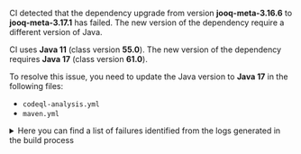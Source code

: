 CI detected that the dependency upgrade from version **jooq-meta-3.16.6** to **jooq-meta-3.17.1** has failed. 
The new version of the dependency require a different version of Java. 

CI uses **Java 11** (class version **55.0**). The new version of the dependency requires **Java 17** (class version **61.0**). 

To resolve this issue, you need to update the Java version to **Java 17** in the following files: 
- `codeql-analysis.yml`
- `maven.yml`

<details>
<summary>Here you can find a list of failures identified from the logs generated in the build process</summary>

*    > [ERROR] /jooq-meta-postgres-flyway/src/main/java/com/github/sabomichal/jooq/PostgresDDLDatabase.java:[38,42] cannot find symbol<br>  symbol: class PostgresDatabase 

*    > [ERROR] /jooq-meta-postgres-flyway/src/main/java/com/github/sabomichal/jooq/PostgresDDLDatabase.java:[50,16] cannot find symbol<br>[ERROR]   symbol:   variable DSL<br>[ERROR]   location: class com.github.sabomichal.jooq.PostgresDDLDatabase 

*    > [ERROR] /jooq-meta-postgres-flyway/src/main/java/com/github/sabomichal/jooq/PostgresDDLDatabase.java:[13,16] cannot access org.jooq.SQLDialect<br>[ERROR]   bad class file: /root/.m2/repository/org/jooq/jooq/3.17.1/jooq-3.17.1.jar(/org/jooq/SQLDialect.class)<br>[ERROR]     class file has wrong version 61.0, should be 55.0<br>[ERROR]     Please remove or make sure it appears in the correct subdirectory of the classpath. 

*    > [ERROR] /jooq-meta-postgres-flyway/src/main/java/com/github/sabomichal/jooq/PostgresDDLDatabase.java:[40,26] cannot find symbol<br>  symbol:   class JooqLogger<br>  location: class com.github.sabomichal.jooq.PostgresDDLDatabase 

*    > [ERROR] /jooq-meta-postgres-flyway/src/main/java/com/github/sabomichal/jooq/PostgresDDLDatabase.java:[84,60] cannot find symbol<br>  symbol:   method getBasedir()<br>  location: class com.github.sabomichal.jooq.PostgresDDLDatabase 

*    > [ERROR] /jooq-meta-postgres-flyway/src/main/java/com/github/sabomichal/jooq/PostgresDDLDatabase.java:[16,30] cannot access org.jooq.meta.postgres.PostgresDatabase<br>[ERROR]   bad class file: /root/.m2/repository/org/jooq/jooq-meta/3.17.1/jooq-meta-3.17.1.jar(/org/jooq/meta/postgres/PostgresDatabase.class)<br>[ERROR]     class file has wrong version 61.0, should be 55.0<br>[ERROR]     Please remove or make sure it appears in the correct subdirectory of the classpath. 

*    > [ERROR] /jooq-meta-postgres-flyway/src/main/java/com/github/sabomichal/jooq/PostgresDDLDatabase.java:[50,40] cannot find symbol<br>[ERROR]   symbol:   variable SQLDialect<br>[ERROR]   location: class com.github.sabomichal.jooq.PostgresDDLDatabase 

*    > [ERROR] /jooq-meta-postgres-flyway/src/main/java/com/github/sabomichal/jooq/PostgresDDLDatabase.java:[88,47] cannot find symbol<br>[ERROR]   symbol:   method getProperties()<br>[ERROR]   location: class com.github.sabomichal.jooq.PostgresDDLDatabase 

*    > [ERROR] /jooq-meta-postgres-flyway/src/main/java/com/github/sabomichal/jooq/PostgresDDLDatabase.java:[79,21] cannot find symbol<br>[ERROR]   symbol:   method isBlank(java.lang.String)<br>[ERROR]   location: class com.github.sabomichal.jooq.PostgresDDLDatabase 

*    > [ERROR] /jooq-meta-postgres-flyway/src/main/java/com/github/sabomichal/jooq/PostgresDDLDatabase.java:[109,17] cannot find symbol<br>[ERROR]   symbol:   method setConnection(java.sql.Connection)<br>[ERROR]   location: class com.github.sabomichal.jooq.PostgresDDLDatabase 

*    > [ERROR] /jooq-meta-postgres-flyway/src/main/java/com/github/sabomichal/jooq/PostgresDDLDatabase.java:[97,40] cannot find symbol<br>[ERROR]   symbol:   method getProperties()<br>[ERROR]   location: class com.github.sabomichal.jooq.PostgresDDLDatabase 

*    > [ERROR] /jooq-meta-postgres-flyway/src/main/java/com/github/sabomichal/jooq/PostgresDDLDatabase.java:[12,16] cannot access org.jooq.DSLContext<br>  bad class file: /root/.m2/repository/org/jooq/jooq/3.17.1/jooq-3.17.1.jar(/org/jooq/DSLContext.class)<br>    class file has wrong version 61.0, should be 55.0<br>    Please remove or make sure it appears in the correct subdirectory of the classpath. 

*    > [ERROR] /jooq-meta-postgres-flyway/src/main/java/com/github/sabomichal/jooq/PostgresDDLDatabase.java:[120,9] cannot find symbol<br>  symbol:   variable JDBCUtils<br>  location: class com.github.sabomichal.jooq.PostgresDDLDatabase 

*    > [ERROR] /jooq-meta-postgres-flyway/src/main/java/com/github/sabomichal/jooq/PostgresDDLDatabase.java:[23,1] static import only from classes and interfaces 

*    > [ERROR] /jooq-meta-postgres-flyway/src/main/java/com/github/sabomichal/jooq/PostgresDDLDatabase.java:[17,22] cannot access org.jooq.tools.JooqLogger<br>  bad class file: /root/.m2/repository/org/jooq/jooq/3.17.1/jooq-3.17.1.jar(/org/jooq/tools/JooqLogger.class)<br>    class file has wrong version 61.0, should be 55.0<br>    Please remove or make sure it appears in the correct subdirectory of the classpath. 

*    > [ERROR] /jooq-meta-postgres-flyway/src/main/java/com/github/sabomichal/jooq/PostgresDDLDatabase.java:[40,43] cannot find symbol<br>  symbol:   variable JooqLogger<br>  location: class com.github.sabomichal.jooq.PostgresDDLDatabase 

*    > [ERROR] /jooq-meta-postgres-flyway/src/main/java/com/github/sabomichal/jooq/PostgresDDLDatabase.java:[61,21] cannot find symbol<br>  symbol:   method isBlank(java.lang.String)<br>  location: class com.github.sabomichal.jooq.PostgresDDLDatabase 

*    > [ERROR] /jooq-meta-postgres-flyway/src/main/java/com/github/sabomichal/jooq/PostgresDDLDatabase.java:[59,54] cannot find symbol<br>  symbol:   method getProperties()<br>  location: class com.github.sabomichal.jooq.PostgresDDLDatabase 

*    > [ERROR] /jooq-meta-postgres-flyway/src/main/java/com/github/sabomichal/jooq/PostgresDDLDatabase.java:[23,29] cannot access org.jooq.tools.StringUtils<br>  bad class file: /root/.m2/repository/org/jooq/jooq/3.17.1/jooq-3.17.1.jar(/org/jooq/tools/StringUtils.class)<br>    class file has wrong version 61.0, should be 55.0<br>    Please remove or make sure it appears in the correct subdirectory of the classpath. 

*    > [ERROR] /jooq-meta-postgres-flyway/src/main/java/com/github/sabomichal/jooq/PostgresDDLDatabase.java:[49,15] cannot find symbol<br>  symbol:   class DSLContext<br>  location: class com.github.sabomichal.jooq.PostgresDDLDatabase 

*    > [ERROR] /jooq-meta-postgres-flyway/src/main/java/com/github/sabomichal/jooq/PostgresDDLDatabase.java:[50,16] cannot find symbol<br>  symbol:   variable DSL<br>  location: class com.github.sabomichal.jooq.PostgresDDLDatabase 

*    > [ERROR] /jooq-meta-postgres-flyway/src/main/java/com/github/sabomichal/jooq/PostgresDDLDatabase.java:[109,17] cannot find symbol<br>  symbol:   method setConnection(java.sql.Connection)<br>  location: class com.github.sabomichal.jooq.PostgresDDLDatabase 

*    > [ERROR] /jooq-meta-postgres-flyway/src/main/java/com/github/sabomichal/jooq/PostgresDDLDatabase.java:[48,5] method does not override or implement a method from a supertype 

*    > [ERROR] /jooq-meta-postgres-flyway/src/main/java/com/github/sabomichal/jooq/PostgresDDLDatabase.java:[14,26] cannot access org.jooq.exception.DataAccessException<br>  bad class file: /root/.m2/repository/org/jooq/jooq/3.17.1/jooq-3.17.1.jar(/org/jooq/exception/DataAccessException.class)<br>    class file has wrong version 61.0, should be 55.0<br>    Please remove or make sure it appears in the correct subdirectory of the classpath. 

*    > [ERROR] /jooq-meta-postgres-flyway/src/main/java/com/github/sabomichal/jooq/PostgresDDLDatabase.java:[59,54] cannot find symbol<br>[ERROR]   symbol:   method getProperties()<br>[ERROR]   location: class com.github.sabomichal.jooq.PostgresDDLDatabase 

*    > [ERROR] /jooq-meta-postgres-flyway/src/main/java/com/github/sabomichal/jooq/PostgresDDLDatabase.java:[18,27] cannot access org.jooq.tools.jdbc.JDBCUtils<br>  bad class file: /root/.m2/repository/org/jooq/jooq/3.17.1/jooq-3.17.1.jar(/org/jooq/tools/jdbc/JDBCUtils.class)<br>    class file has wrong version 61.0, should be 55.0<br>    Please remove or make sure it appears in the correct subdirectory of the classpath. 

*    > [ERROR] /jooq-meta-postgres-flyway/src/main/java/com/github/sabomichal/jooq/PostgresDDLDatabase.java:[38,42] cannot find symbol<br>[ERROR]   symbol: class PostgresDatabase 

*    > [ERROR] /jooq-meta-postgres-flyway/src/main/java/com/github/sabomichal/jooq/PostgresDDLDatabase.java:[89,21] cannot find symbol<br>  symbol:   method isBlank(java.lang.String)<br>  location: class com.github.sabomichal.jooq.PostgresDDLDatabase 

*    > [ERROR] /jooq-meta-postgres-flyway/src/main/java/com/github/sabomichal/jooq/PostgresDDLDatabase.java:[98,21] cannot find symbol<br>[ERROR]   symbol:   method isBlank(java.lang.String)<br>[ERROR]   location: class com.github.sabomichal.jooq.PostgresDDLDatabase 

*    > [ERROR] /jooq-meta-postgres-flyway/src/main/java/com/github/sabomichal/jooq/PostgresDDLDatabase.java:[40,26] cannot find symbol<br>[ERROR]   symbol:   class JooqLogger<br>[ERROR]   location: class com.github.sabomichal.jooq.PostgresDDLDatabase 

*    > [ERROR] /jooq-meta-postgres-flyway/src/main/java/com/github/sabomichal/jooq/PostgresDDLDatabase.java:[15,21] cannot access org.jooq.impl.DSL<br>  bad class file: /root/.m2/repository/org/jooq/jooq/3.17.1/jooq-3.17.1.jar(/org/jooq/impl/DSL.class)<br>    class file has wrong version 61.0, should be 55.0<br>    Please remove or make sure it appears in the correct subdirectory of the classpath. 

*    > [ERROR] /jooq-meta-postgres-flyway/src/main/java/com/github/sabomichal/jooq/PostgresDDLDatabase.java:[40,43] cannot find symbol<br>[ERROR]   symbol:   variable JooqLogger<br>[ERROR]   location: class com.github.sabomichal.jooq.PostgresDDLDatabase 

*    > [ERROR] /jooq-meta-postgres-flyway/src/main/java/com/github/sabomichal/jooq/PostgresDDLDatabase.java:[97,40] cannot find symbol<br>  symbol:   method getProperties()<br>  location: class com.github.sabomichal.jooq.PostgresDDLDatabase 

*    > [ERROR] /jooq-meta-postgres-flyway/src/main/java/com/github/sabomichal/jooq/PostgresDDLDatabase.java:[118,5] method does not override or implement a method from a supertype 

*    > [ERROR] /jooq-meta-postgres-flyway/src/main/java/com/github/sabomichal/jooq/PostgresDDLDatabase.java:[84,60] cannot find symbol<br>[ERROR]   symbol:   method getBasedir()<br>[ERROR]   location: class com.github.sabomichal.jooq.PostgresDDLDatabase 

*    > [ERROR] /jooq-meta-postgres-flyway/src/main/java/com/github/sabomichal/jooq/PostgresDDLDatabase.java:[88,47] cannot find symbol<br>  symbol:   method getProperties()<br>  location: class com.github.sabomichal.jooq.PostgresDDLDatabase 

*    > [ERROR] /jooq-meta-postgres-flyway/src/main/java/com/github/sabomichal/jooq/PostgresDDLDatabase.java:[78,44] cannot find symbol<br>[ERROR]   symbol:   method getProperties()<br>[ERROR]   location: class com.github.sabomichal.jooq.PostgresDDLDatabase 

*    > [ERROR] /jooq-meta-postgres-flyway/src/main/java/com/github/sabomichal/jooq/PostgresDDLDatabase.java:[13,16] cannot access org.jooq.SQLDialect<br>  bad class file: /root/.m2/repository/org/jooq/jooq/3.17.1/jooq-3.17.1.jar(/org/jooq/SQLDialect.class)<br>    class file has wrong version 61.0, should be 55.0<br>    Please remove or make sure it appears in the correct subdirectory of the classpath. 

*    > [ERROR] /jooq-meta-postgres-flyway/src/main/java/com/github/sabomichal/jooq/PostgresDDLDatabase.java:[17,22] cannot access org.jooq.tools.JooqLogger<br>[ERROR]   bad class file: /root/.m2/repository/org/jooq/jooq/3.17.1/jooq-3.17.1.jar(/org/jooq/tools/JooqLogger.class)<br>[ERROR]     class file has wrong version 61.0, should be 55.0<br>[ERROR]     Please remove or make sure it appears in the correct subdirectory of the classpath. 

*    > [ERROR] /jooq-meta-postgres-flyway/src/main/java/com/github/sabomichal/jooq/PostgresDDLDatabase.java:[61,21] cannot find symbol<br>[ERROR]   symbol:   method isBlank(java.lang.String)<br>[ERROR]   location: class com.github.sabomichal.jooq.PostgresDDLDatabase 

*    > [ERROR] /jooq-meta-postgres-flyway/src/main/java/com/github/sabomichal/jooq/PostgresDDLDatabase.java:[16,30] cannot access org.jooq.meta.postgres.PostgresDatabase<br>  bad class file: /root/.m2/repository/org/jooq/jooq-meta/3.17.1/jooq-meta-3.17.1.jar(/org/jooq/meta/postgres/PostgresDatabase.class)<br>    class file has wrong version 61.0, should be 55.0<br>    Please remove or make sure it appears in the correct subdirectory of the classpath. 

*    > [ERROR] /jooq-meta-postgres-flyway/src/main/java/com/github/sabomichal/jooq/PostgresDDLDatabase.java:[12,16] cannot access org.jooq.DSLContext<br>[ERROR]   bad class file: /root/.m2/repository/org/jooq/jooq/3.17.1/jooq-3.17.1.jar(/org/jooq/DSLContext.class)<br>[ERROR]     class file has wrong version 61.0, should be 55.0<br>[ERROR]     Please remove or make sure it appears in the correct subdirectory of the classpath. 

*    > [ERROR] /jooq-meta-postgres-flyway/src/main/java/com/github/sabomichal/jooq/PostgresDDLDatabase.java:[23,29] cannot access org.jooq.tools.StringUtils<br>[ERROR]   bad class file: /root/.m2/repository/org/jooq/jooq/3.17.1/jooq-3.17.1.jar(/org/jooq/tools/StringUtils.class)<br>[ERROR]     class file has wrong version 61.0, should be 55.0<br>[ERROR]     Please remove or make sure it appears in the correct subdirectory of the classpath. 

*    > [ERROR] /jooq-meta-postgres-flyway/src/main/java/com/github/sabomichal/jooq/PostgresDDLDatabase.java:[112,27] cannot find symbol<br>  symbol:   class DataAccessException<br>  location: class com.github.sabomichal.jooq.PostgresDDLDatabase 

*    > [ERROR] /jooq-meta-postgres-flyway/src/main/java/com/github/sabomichal/jooq/PostgresDDLDatabase.java:[14,26] cannot access org.jooq.exception.DataAccessException<br>[ERROR]   bad class file: /root/.m2/repository/org/jooq/jooq/3.17.1/jooq-3.17.1.jar(/org/jooq/exception/DataAccessException.class)<br>[ERROR]     class file has wrong version 61.0, should be 55.0<br>[ERROR]     Please remove or make sure it appears in the correct subdirectory of the classpath. 

*    > [ERROR] /jooq-meta-postgres-flyway/src/main/java/com/github/sabomichal/jooq/PostgresDDLDatabase.java:[49,15] cannot find symbol<br>[ERROR]   symbol:   class DSLContext<br>[ERROR]   location: class com.github.sabomichal.jooq.PostgresDDLDatabase 

*    > [ERROR] /jooq-meta-postgres-flyway/src/main/java/com/github/sabomichal/jooq/PostgresDDLDatabase.java:[50,40] cannot find symbol<br>  symbol:   variable SQLDialect<br>  location: class com.github.sabomichal.jooq.PostgresDDLDatabase 

*    > [ERROR] /jooq-meta-postgres-flyway/src/main/java/com/github/sabomichal/jooq/PostgresDDLDatabase.java:[89,21] cannot find symbol<br>[ERROR]   symbol:   method isBlank(java.lang.String)<br>[ERROR]   location: class com.github.sabomichal.jooq.PostgresDDLDatabase 

*    > [ERROR] /jooq-meta-postgres-flyway/src/main/java/com/github/sabomichal/jooq/PostgresDDLDatabase.java:[120,9] cannot find symbol<br>[ERROR]   symbol:   variable JDBCUtils<br>[ERROR]   location: class com.github.sabomichal.jooq.PostgresDDLDatabase 

*    > [ERROR] /jooq-meta-postgres-flyway/src/main/java/com/github/sabomichal/jooq/PostgresDDLDatabase.java:[126,9] cannot find symbol<br>[ERROR]   symbol:   variable super<br>[ERROR]   location: class com.github.sabomichal.jooq.PostgresDDLDatabase 

*    > [ERROR] /jooq-meta-postgres-flyway/src/main/java/com/github/sabomichal/jooq/PostgresDDLDatabase.java:[15,21] cannot access org.jooq.impl.DSL<br>[ERROR]   bad class file: /root/.m2/repository/org/jooq/jooq/3.17.1/jooq-3.17.1.jar(/org/jooq/impl/DSL.class)<br>[ERROR]     class file has wrong version 61.0, should be 55.0<br>[ERROR]     Please remove or make sure it appears in the correct subdirectory of the classpath. 

*    > [ERROR] /jooq-meta-postgres-flyway/src/main/java/com/github/sabomichal/jooq/PostgresDDLDatabase.java:[112,27] cannot find symbol<br>[ERROR]   symbol:   class DataAccessException<br>[ERROR]   location: class com.github.sabomichal.jooq.PostgresDDLDatabase 

*    > [ERROR] /jooq-meta-postgres-flyway/src/main/java/com/github/sabomichal/jooq/PostgresDDLDatabase.java:[98,21] cannot find symbol<br>  symbol:   method isBlank(java.lang.String)<br>  location: class com.github.sabomichal.jooq.PostgresDDLDatabase 

*    > [ERROR] /jooq-meta-postgres-flyway/src/main/java/com/github/sabomichal/jooq/PostgresDDLDatabase.java:[18,27] cannot access org.jooq.tools.jdbc.JDBCUtils<br>[ERROR]   bad class file: /root/.m2/repository/org/jooq/jooq/3.17.1/jooq-3.17.1.jar(/org/jooq/tools/jdbc/JDBCUtils.class)<br>[ERROR]     class file has wrong version 61.0, should be 55.0<br>[ERROR]     Please remove or make sure it appears in the correct subdirectory of the classpath. 

*    > [ERROR] /jooq-meta-postgres-flyway/src/main/java/com/github/sabomichal/jooq/PostgresDDLDatabase.java:[78,44] cannot find symbol<br>  symbol:   method getProperties()<br>  location: class com.github.sabomichal.jooq.PostgresDDLDatabase 

*    > [ERROR] /jooq-meta-postgres-flyway/src/main/java/com/github/sabomichal/jooq/PostgresDDLDatabase.java:[79,21] cannot find symbol<br>  symbol:   method isBlank(java.lang.String)<br>  location: class com.github.sabomichal.jooq.PostgresDDLDatabase 

*    > [ERROR] /jooq-meta-postgres-flyway/src/main/java/com/github/sabomichal/jooq/PostgresDDLDatabase.java:[126,9] cannot find symbol<br>  symbol:   variable super<br>  location: class com.github.sabomichal.jooq.PostgresDDLDatabase 

</details>
